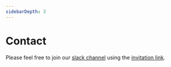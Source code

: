 ```yaml
---
sidebarDepth: 3
---
```

<div style="text-align: justify"> 

# Contact

Please feel free to join our [slack channel](https://kalisio.slack.com/) using the [invitation link](https://join.slack.com/t/kalisio/shared_invite/zt-mfyu6evk-ehKFK7wSle4lX9imk5huew).

</div>